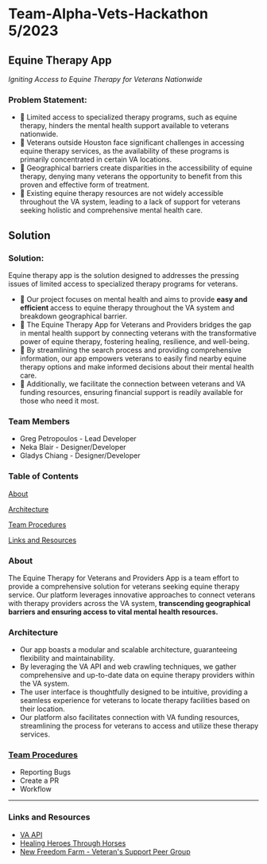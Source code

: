 # Team-Alpha-Vets-Hackathon 5/2023

## Equine Therapy App
<em>Igniting Access to Equine Therapy for Veterans Nationwide </em>

### Problem Statement: 
- 🚩 Limited access to specialized therapy programs, such as equine therapy, hinders the mental health support available to veterans nationwide.
- 🚩 Veterans outside Houston face significant challenges in accessing equine therapy services, as the availability of these programs is primarily concentrated in certain VA locations.
- 🚩 Geographical barriers create disparities in the accessibility of equine therapy, denying many veterans the opportunity to benefit from this proven and effective form of treatment.
- 🚩 Existing equine therapy resources are not widely accessible throughout the VA system, leading to a lack of support for veterans seeking holistic and comprehensive mental health care.

## Solution

### Solution: 
Equine therapy app is the solution designed to addresses the pressing issues of limited access to specialized therapy programs for veterans.  
- 🌟 Our project focuses on mental health and aims to provide <strong> easy and efficient </strong> access to equine therapy throughout the VA system and breakdown geographical barrier. 
- 🌟 The Equine Therapy App for Veterans and Providers bridges the gap in mental health support by connecting veterans with the transformative power of equine therapy, fostering healing, resilience, and well-being.
- 🌟 By streamlining the search process and providing comprehensive information, our app empowers veterans to easily find nearby equine therapy options and make informed decisions about their mental health care.
- 🌟 Additionally, we facilitate the connection between veterans and VA funding resources, ensuring financial support is readily available for those who need it most.
### Team Members
- Greg Petropoulos - Lead Developer
- Neka Blair - Designer/Developer
- Gladys Chiang - Designer/Developer

### Table of Contents

[About](#about)

[Architecture](#architecture)

[Team Procedures](#team-procedures)

[Links and Resources](#links-and-resources)

### About

The Equine Therapy for Veterans and Providers App is a team effort to provide a comprehensive solution for veterans seeking equine therapy service. Our platform leverages innovative approaches to connect veterans with therapy providers across the VA system, <strong> transcending geographical barriers and ensuring access to vital mental health resources.</strong>

### Architecture

- Our app boasts a modular and scalable architecture, guaranteeing flexibility and maintainability.
- By leveraging the VA API and web crawling techniques, we gather comprehensive and up-to-date data on equine therapy providers within the VA system.
- The user interface is thoughtfully designed to be intuitive, providing a seamless experience for veterans to locate therapy facilities based on their location.
- Our platform also facilitates connection with VA funding resources, streamlining the process for veterans to access and utilize these therapy services.

### [Team Procedures](./docs/team-procedures.md)

- Reporting Bugs
- Create a PR
- Workflow

---

### Links and Resources

- [VA API](https://developer.va.gov/)
- [Healing Heroes Through Horses](https://www.vfw.org/media-and-events/latest-releases/archives/2022/7/healing-heroes-through-horses)
- [New Freedom Farm - Veteran's Support Peer Group](https://www.newfreedomfarm.org/veteran-resources)
